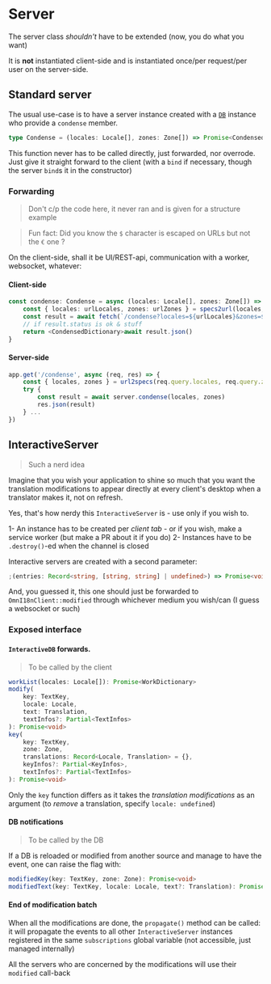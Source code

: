# Server

The server class _shouldn't_ have to be extended (now, you do what you want)

It is **not** instantiated client-side and is instantiated once/per request/per user on the server-side.

## Standard server

The usual use-case is to have a server instance created with a [`DB`](./db.md#structure) instance who provide a `condense` member.

```ts
type Condense = (locales: Locale[], zones: Zone[]) => Promise<CondensedDictionary[]>
```

This function never has to be called directly, just forwarded, nor overrode. Just give it straight forward to the client (with a `bind` if necessary, though the server `bind`s it in the constructor)

### Forwarding

> Don't c/p the code here, it never ran and is given for a structure example

> Fun fact: Did you know the `$` character is escaped on URLs but not the `€` one ?

On the client-side, shall it be UI/REST-api, communication with a worker, websocket, whatever:

#### Client-side

```ts
const condense: Condense = async (locales: Locale[], zones: Zone[]) => {
	const { locales: urlLocales, zones: urlZones } = specs2url(locales, zones)
	const result = await fetch(`/condense?locales=${urlLocales}&zones=${urlZones}`)
	// if result.status is ok & stuff
	return <CondensedDictionary>await result.json()
}
```

#### Server-side

```ts
app.get('/condense', async (req, res) => {
	const { locales, zones } = url2specs(req.query.locales, req.query.zones)
	try {
		const result = await server.condense(locales, zones)
		res.json(result)
	} ...
})
```

## InteractiveServer

> Such a nerd idea

Imagine that you wish your application to shine so much that you want the translation modifications to appear directly at every client's desktop when a translator makes it, not on refresh.

Yes, that's how nerdy this `InteractiveServer` is - use only if you wish to.

1- An instance has to be created per _client tab_ - or if you wish, make a service worker (but make a PR about it if you do)
2- Instances have to be `.destroy()`-ed when the channel is closed

Interactive servers are created with a second parameter:

```ts
;(entries: Record<string, [string, string] | undefined>) => Promise<void>
```

And, you guessed it, this one should just be forwarded to `OmnI18nClient::modified` through whichever medium you wish/can (I guess a websocket or such)

### Exposed interface

#### `InteractiveDB` forwards.

> To be called by the client

```ts
workList(locales: Locale[]): Promise<WorkDictionary>
modify(
	key: TextKey,
	locale: Locale,
	text: Translation,
	textInfos?: Partial<TextInfos>
): Promise<void>
key(
	key: TextKey,
	zone: Zone,
	translations: Record<Locale, Translation> = {},
	keyInfos?: Partial<KeyInfos>,
	textInfos?: Partial<TextInfos>
): Promise<void>
```

Only the `key` function differs as it takes the _translation modifications_ as an argument (to _remove_ a translation, specify `locale: undefined`)

#### DB notifications

> To be called by the DB

If a DB is reloaded or modified from another source and manage to have the event, one can raise the flag with:

```ts
modifiedKey(key: TextKey, zone: Zone): Promise<void>
modifiedText(key: TextKey, locale: Locale, text?: Translation): Promise<void>
```

#### End of modification batch

When all the modifications are done, the `propagate()` method can be called: it will propagate the events to all other `InteractiveServer` instances registered in the same `subscriptions` global variable (not accessible, just managed internally)

All the servers who are concerned by the modifications will use their `modified` call-back
